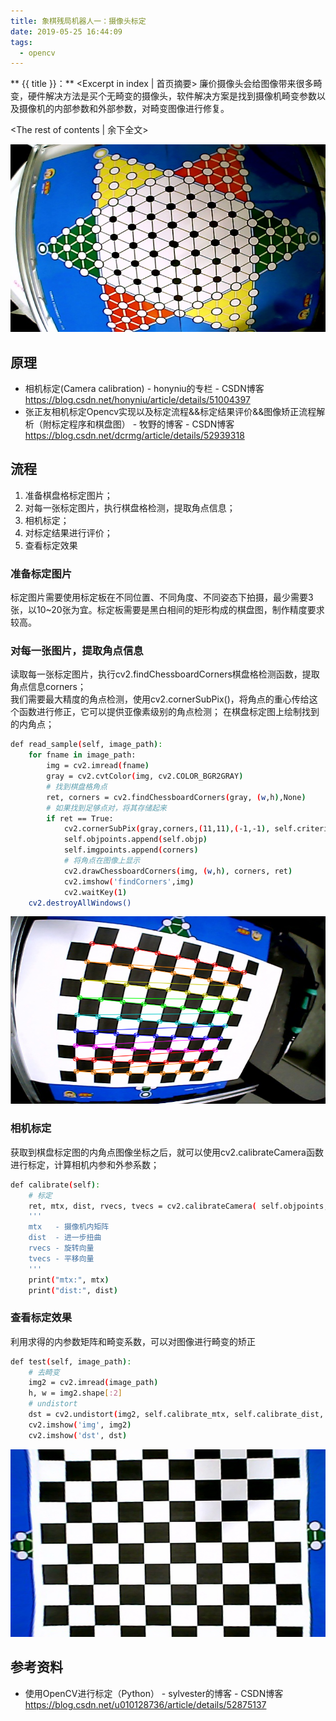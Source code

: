```yaml
---
title: 象棋残局机器人一：摄像头标定
date: 2019-05-25 16:44:09
tags:
  - opencv
---
```

** {{ title }}：** <Excerpt in index | 首页摘要>
廉价摄像头会给图像带来很多畸变，硬件解决方法是买个无畸变的摄像头，软件解决方案是找到摄像机畸变参数以及摄像机的内部参数和外部参数，对畸变图像进行修复。
<!-- more -->
<The rest of contents | 余下全文>

<div align=center>
<img src="象棋残局机器人一：摄像头标定\001.jpg" width=600 height=300>
</div>

## 原理
* 相机标定(Camera calibration) - honyniu的专栏 - CSDN博客 </br>https://blog.csdn.net/honyniu/article/details/51004397
* 张正友相机标定Opencv实现以及标定流程&&标定结果评价&&图像矫正流程解析（附标定程序和棋盘图） - 牧野的博客 - CSDN博客</br>https://blog.csdn.net/dcrmg/article/details/52939318


## 流程
1. 准备棋盘格标定图片；
2. 对每一张标定图片，执行棋盘格检测，提取角点信息；
3. 相机标定；
4. 对标定结果进行评价；
5. 查看标定效果

### 准备标定图片
标定图片需要使用标定板在不同位置、不同角度、不同姿态下拍摄，最少需要3张，以10~20张为宜。标定板需要是黑白相间的矩形构成的棋盘图，制作精度要求较高。


### 对每一张图片，提取角点信息
读取每一张标定图片，执行cv2.findChessboardCorners棋盘格检测函数，提取角点信息corners；  
我们需要最大精度的角点检测，使用cv2.cornerSubPix()，将角点的重心传给这个函数进行修正，它可以提供亚像素级别的角点检测；
在棋盘标定图上绘制找到的内角点；

``` bash
def read_sample(self, image_path):
    for fname in image_path:
        img = cv2.imread(fname)
        gray = cv2.cvtColor(img, cv2.COLOR_BGR2GRAY)
        # 找到棋盘格角点
        ret, corners = cv2.findChessboardCorners(gray, (w,h),None)
        # 如果找到足够点对，将其存储起来
        if ret == True:
            cv2.cornerSubPix(gray,corners,(11,11),(-1,-1), self.criteria)
            self.objpoints.append(self.objp)
            self.imgpoints.append(corners)
            # 将角点在图像上显示
            cv2.drawChessboardCorners(img, (w,h), corners, ret)
            cv2.imshow('findCorners',img)
            cv2.waitKey(1)
    cv2.destroyAllWindows()
```
<div align=center>
<img src = "象棋残局机器人一：摄像头标定/003.png" width=600 height=300>
</div>

### 相机标定
获取到棋盘标定图的内角点图像坐标之后，就可以使用cv2.calibrateCamera函数进行标定，计算相机内参和外参系数；
``` bash
def calibrate(self):
    # 标定
    ret, mtx, dist, rvecs, tvecs = cv2.calibrateCamera( self.objpoints, self.imgpoints, self.image_shape[::-1], None, None)
    '''
    mtx   - 摄像机内矩阵
    dist  - 进一步扭曲
    rvecs - 旋转向量
    tvecs - 平移向量
    '''
    print("mtx:", mtx)
    print("dist:", dist)
```

### 查看标定效果
利用求得的内参数矩阵和畸变系数，可以对图像进行畸变的矫正
``` bash
def test(self, image_path):
    # 去畸变
    img2 = cv2.imread(image_path)
    h, w = img2.shape[:2]
    # undistort
    dst = cv2.undistort(img2, self.calibrate_mtx, self.calibrate_dist, None, self.calibrate_mtx)
    cv2.imshow('img', img2)
    cv2.imshow('dst', dst)
```
<div align=center>
<img src = "象棋残局机器人一：摄像头标定/002.png" width=600 height=300>
</div>

## 参考资料

* 使用OpenCV进行标定（Python） - sylvester的博客 - CSDN博客 </br>https://blog.csdn.net/u010128736/article/details/52875137

